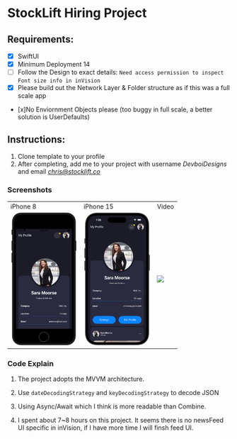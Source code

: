 # StockLift Hiring Project

## Requirements:

- [x] SwiftUI 
- [x] Minimum Deployment 14
- [ ] Follow the Design to exact details: `Need access permission to inspect Font size info in inVision`
- [x] Please build out the Network Layer & Folder structure as if this was a full scale app
- [x]No Enviornment Objects please (too buggy in full scale, a better solution is UserDefaults)

## Instructions:

1. Clone template to your profile
2. After completing, add me to your project with username _DevboiDesigns_ and email *chris@stocklift.co*



### Screenshots

|  |  |  |
| - | - | - |
| iPhone 8 | iPhone 15 | Video |
| <img src="Screenshots/iphone8.png" height="300"> | <img src="Screenshots/iphone15.png" height="300"> |  <img src="Screenshots/video.gif" height="300">  |



### Code Explain

1. The project adopts the MVVM architecture.

2. Use `dateDecodingStrategy` and `keyDecodingStrategy` to decode JSON

3. Using Async/Await which I think is more readable than Combine. 

4. I spent about 7~8 hours on this project. It seems there is no newsFeed UI specific in inVision, if I have more time I will finsh feed UI. 


